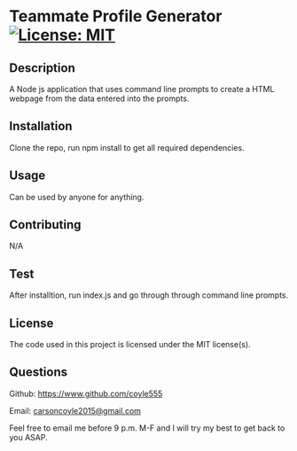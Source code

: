 # Teammate Profile Generator                               [![License: MIT](https://img.shields.io/badge/License-MIT-yellow.svg)](https://opensource.org/licenses/MIT)
  ## Description
  A Node js application that uses command line prompts to create a HTML webpage from the data entered into the prompts. 

  ## Installation
  Clone the repo, run npm install to get all required dependencies.

  ## Usage
  Can be used by anyone for anything.

  ## Contributing
  N/A

  ## Test
  After installtion, run index.js and go through through command line prompts.

  ## License
  The code used in this project is licensed under the MIT license(s).

  ## Questions
  Github: https://www.github.com/coyle555

  Email: carsoncoyle2015@gmail.com

  Feel free to email me before 9 p.m. M-F and I will try my best to get back to you ASAP.